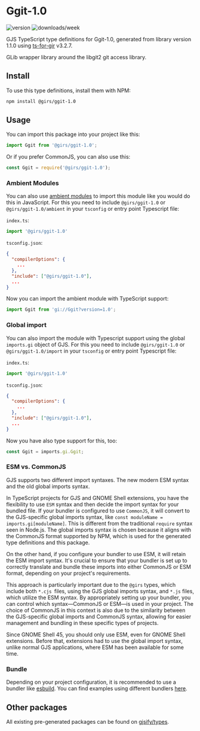 
# Ggit-1.0

![version](https://img.shields.io/npm/v/@girs/ggit-1.0)
![downloads/week](https://img.shields.io/npm/dw/@girs/ggit-1.0)


GJS TypeScript type definitions for Ggit-1.0, generated from library version 1.1.0 using [ts-for-gir](https://github.com/gjsify/ts-for-gir) v3.2.7.

GLib wrapper library around the libgit2 git access library.

## Install

To use this type definitions, install them with NPM:
```bash
npm install @girs/ggit-1.0
```

## Usage

You can import this package into your project like this:
```ts
import Ggit from '@girs/ggit-1.0';
```

Or if you prefer CommonJS, you can also use this:
```ts
const Ggit = require('@girs/ggit-1.0');
```

### Ambient Modules

You can also use [ambient modules](https://github.com/gjsify/ts-for-gir/tree/main/packages/cli#ambient-modules) to import this module like you would do this in JavaScript.
For this you need to include `@girs/ggit-1.0` or `@girs/ggit-1.0/ambient` in your `tsconfig` or entry point Typescript file:

`index.ts`:
```ts
import '@girs/ggit-1.0'
```

`tsconfig.json`:
```json
{
  "compilerOptions": {
    ...
  },
  "include": ["@girs/ggit-1.0"],
  ...
}
```

Now you can import the ambient module with TypeScript support: 

```ts
import Ggit from 'gi://Ggit?version=1.0';
```

### Global import

You can also import the module with Typescript support using the global `imports.gi` object of GJS.
For this you need to include `@girs/ggit-1.0` or `@girs/ggit-1.0/import` in your `tsconfig` or entry point Typescript file:

`index.ts`:
```ts
import '@girs/ggit-1.0'
```

`tsconfig.json`:
```json
{
  "compilerOptions": {
    ...
  },
  "include": ["@girs/ggit-1.0"],
  ...
}
```

Now you have also type support for this, too:

```ts
const Ggit = imports.gi.Ggit;
```


### ESM vs. CommonJS

GJS supports two different import syntaxes. The new modern ESM syntax and the old global imports syntax.

In TypeScript projects for GJS and GNOME Shell extensions, you have the flexibility to use `ESM` syntax and then decide the import syntax for your bundled file. If your bundler is configured to use `CommonJS`, it will convert to the GJS-specific global imports syntax, like `const moduleName = imports.gi[moduleName]`. This is different from the traditional `require` syntax seen in Node.js. The global imports syntax is chosen because it aligns with the CommonJS format supported by NPM, which is used for the generated type definitions and this package.

On the other hand, if you configure your bundler to use ESM, it will retain the ESM import syntax. It's crucial to ensure that your bundler is set up to correctly translate and bundle these imports into either CommonJS or ESM format, depending on your project's requirements.

This approach is particularly important due to the `@girs` types, which include both `*.cjs `files, using the GJS global imports syntax, and `*.js` files, which utilize the ESM syntax. By appropriately setting up your bundler, you can control which syntax—CommonJS or ESM—is used in your project. The choice of CommonJS in this context is also due to the similarity between the GJS-specific global imports and CommonJS syntax, allowing for easier management and bundling in these specific types of projects.

Since GNOME Shell 45, you should only use ESM, even for GNOME Shell extensions. Before that, extensions had to use the global import syntax, unlike normal GJS applications, where ESM has been available for some time.

### Bundle

Depending on your project configuration, it is recommended to use a bundler like [esbuild](https://esbuild.github.io/). You can find examples using different bundlers [here](https://github.com/gjsify/ts-for-gir/tree/main/examples).

## Other packages

All existing pre-generated packages can be found on [gjsify/types](https://github.com/gjsify/types).

